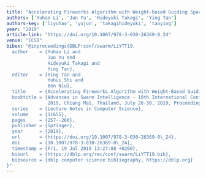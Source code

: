 ```yaml
---
title: "Accelerating Fireworks Algorithm with Weight-based Guiding Sparks"
authors: ['Yuhao Li', 'Jun Yu', 'Hideyuki Takagi', 'Ying Tan']
authors-key: ['liyuhao', 'yujun', 'takagihideyuki', 'tanying']
year: "2019"
article-link: "https://doi.org/10.1007/978-3-030-26369-0_24"
venue: "ICSI"
bibex: "@inproceedings{DBLP:conf/swarm/LiYTT19,
  author    = {Yuhao Li and
               Jun Yu and
               Hideyuki Takagi and
               Ying Tan},
  editor    = {Ying Tan and
               Yuhui Shi and
               Ben Niu},
  title     = {Accelerating Fireworks Algorithm with Weight-Based Guiding Sparks},
  booktitle = {Advances in Swarm Intelligence - 10th International Conference, {ICSI}
               2019, Chiang Mai, Thailand, July 26-30, 2019, Proceedings, Part {I}},
  series    = {Lecture Notes in Computer Science},
  volume    = {11655},
  pages     = {257--266},
  publisher = {Springer},
  year      = {2019},
  url       = {https://doi.org/10.1007/978-3-030-26369-0\_24},
  doi       = {10.1007/978-3-030-26369-0\_24},
  timestamp = {Fri, 19 Jul 2019 13:27:08 +0200},
  biburl    = {https://dblp.org/rec/conf/swarm/LiYTT19.bib},
  bibsource = {dblp computer science bibliography, https://dblp.org}
}"
---
```


